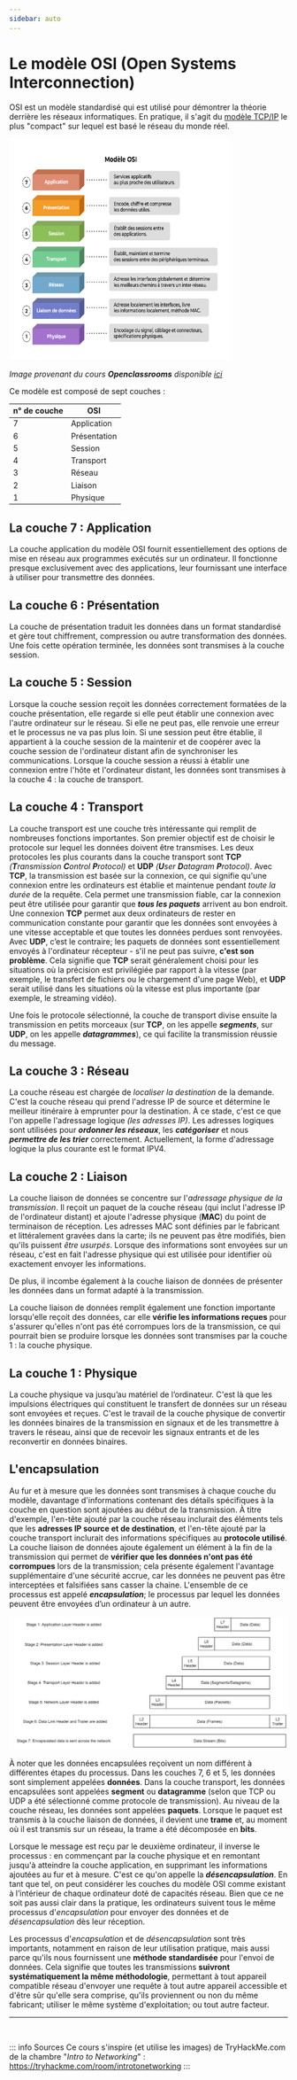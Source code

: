 ```yaml
---
sidebar: auto
---
```

# Le modèle OSI (Open Systems Interconnection)
<Badge type="tip" text="Rédigé le 24/03/2024" />

OSI est un modèle standardisé qui est utilisé pour démontrer la théorie derrière les réseaux informatiques. En pratique, il s'agit du [modèle TCP/IP](tcp) le plus "compact" sur lequel est basé le réseau du monde réel.

<img src="./img/osi.png" width="400" height="400">

*Image provenant du cours **Openclassrooms** disponible* *[ici](https://openclassrooms.com/fr/courses/6944606-concevez-votre-reseau-tcp-ip/7236472-prenez-du-recul-sur-votre-pratique-grace-au-modele-osi)*

Ce modèle est composé de sept couches :

|n° de couche|OSI|
|---|-|
|7|Application|
|6|Présentation|
|5|Session|
|4|Transport|
|3|Réseau|
|2|Liaison|
|1|Physique|

## La couche 7 : Application

La couche application du modèle OSI fournit essentiellement des options de mise en réseau aux programmes exécutés sur un ordinateur. Il fonctionne presque exclusivement avec des applications, leur fournissant une interface à utiliser pour transmettre des données.

## La couche 6 : Présentation

La couche de présentation traduit les données dans un format standardisé et gère tout chiffrement, compression ou autre transformation des données. Une fois cette opération terminée, les données sont transmises à la couche session.

## La couche 5 : Session

Lorsque la couche session reçoit les données correctement formatées de la couche présentation, elle regarde si elle peut établir une connexion avec l'autre ordinateur sur le réseau. Si elle ne peut pas, elle renvoie une erreur et le processus ne va pas plus loin. Si une session peut être établie, il appartient à la couche session de la maintenir et de coopérer avec la couche session de l'ordinateur distant afin de synchroniser les communications. Lorsque la couche session a réussi à établir une connexion entre l'hôte et l'ordinateur distant, les données sont transmises à la couche 4 : la couche de transport.

## La couche 4 : Transport

La couche transport est une couche très intéressante qui remplit de nombreuses fonctions importantes. Son premier objectif est de choisir le protocole sur lequel les données doivent être transmises. Les deux protocoles les plus courants dans la couche transport sont **TCP** *(**T**ransmission **C**ontrol **P**rotocol)* et **UDP** *(**U**ser **D**atagram **P**rotocol)*. Avec **TCP**, la transmission est basée sur la connexion, ce qui signifie qu'une connexion entre les ordinateurs est établie et maintenue pendant *toute la durée* de la requête. Cela permet une transmission fiable, car la connexion peut être utilisée pour garantir que ***tous les paquets***  arrivent au bon endroit. Une connexion **TCP** permet aux deux ordinateurs de rester en communication constante pour garantir que les données sont envoyées à une vitesse acceptable et que toutes les données perdues sont renvoyées. Avec **UDP**, c’est le contraire; les paquets de données sont essentiellement envoyés à l'ordinateur récepteur - s'il ne peut pas suivre, **c'est son problème**. Cela signifie que **TCP** serait généralement choisi pour les situations où la précision est privilégiée par rapport à la vitesse (par exemple, le transfert de fichiers ou le chargement d'une page Web), et **UDP** serait utilisé dans les situations où la vitesse est plus importante (par exemple, le streaming vidéo).

Une fois le protocole sélectionné, la couche de transport divise ensuite la transmission en petits morceaux (sur **TCP**, on les appelle ***segments***, sur **UDP**, on les appelle ***datagrammes***), ce qui facilite la transmission réussie du message. 

## La couche 3 : Réseau

La couche réseau est chargée de *localiser la destination* de la demande. C'est la couche réseau qui prend l'adresse IP de source et détermine le meilleur itinéraire à emprunter pour la destination. À ce stade, c'est ce que l'on appelle l'adressage logique *(les adresses IP)*. Les adresses logiques sont utilisées pour ***ordonner les réseaux***, les ***catégoriser*** et nous ***permettre de les trier*** correctement. Actuellement, la forme d'adressage logique la plus courante est le format IPV4.

## La couche 2 : Liaison

La couche liaison de données se concentre sur l'*adressage physique de la transmission*. Il reçoit un paquet de la couche réseau (qui inclut l'adresse IP de l'ordinateur distant) et ajoute l'adresse physique (**MAC**) du point de terminaison de réception. Les adresses MAC sont définies par le fabricant et littéralement gravées dans la carte; ils ne peuvent pas être modifiés, bien qu'ils  puissent *être usurpés*. Lorsque des informations sont envoyées sur un réseau, c'est en fait l'adresse physique qui est utilisée pour identifier où exactement envoyer les informations. 

De plus, il incombe également à la couche liaison de données de présenter les données dans un format adapté à la transmission.

La couche liaison de données remplit également une fonction importante lorsqu'elle reçoit des données, car elle **vérifie les informations reçues** pour s'assurer qu'elles n'ont pas été corrompues lors de la transmission, ce qui pourrait bien se produire lorsque les données sont transmises par la couche 1 : la couche physique.

## La couche 1 : Physique

La couche physique va jusqu’au matériel de l’ordinateur. C'est là que les impulsions électriques qui constituent le transfert de données sur un réseau sont envoyées et reçues. C'est le travail de la couche physique de convertir les données binaires de la transmission en signaux et de les transmettre à travers le réseau, ainsi que de recevoir les signaux entrants et de les reconvertir en données binaires.

## L'encapsulation

Au fur et à mesure que les données sont transmises à chaque couche du modèle, davantage d'informations contenant des détails spécifiques à la couche en question sont ajoutées au début de la transmission. À titre d'exemple, l'en-tête ajouté par la couche réseau inclurait des éléments tels que les **adresses IP source et de destination**, et l'en-tête ajouté par la couche transport inclurait des informations spécifiques au **protocole utilisé**. La couche liaison de données ajoute également un élément à la fin de la transmission qui permet de **vérifier que les données n'ont pas été corrompues** lors de la transmission; cela présente également l'avantage supplémentaire d'une sécurité accrue, car les données ne peuvent pas être interceptées et falsifiées sans casser la chaine. L'ensemble de ce processus est appelé ***encapsulation***; le processus par lequel les données peuvent être envoyées d’un ordinateur à un autre.

![Schéma encapsulation](./img/encap.jpeg)

À noter que les données encapsulées reçoivent un nom différent à différentes étapes du processus. Dans les couches 7, 6 et 5, les données sont simplement appelées **données**. Dans la couche transport, les données encapsulées sont appelées **segment** ou **datagramme** (selon que TCP ou UDP a été sélectionné comme protocole de transmission). Au niveau de la couche réseau, les données sont appelées **paquets**. Lorsque le paquet est transmis à la couche liaison de données, il devient une **trame** et, au moment où il est transmis sur un réseau, la trame a été décomposée en **bits**.

Lorsque le message est reçu par le deuxième ordinateur, il inverse le processus : en commençant par la couche physique et en remontant jusqu'à atteindre la couche application, en supprimant les informations ajoutées au fur et à mesure. C'est ce qu'on appelle la ***désencapsulation***. En tant que tel, on peut considérer les couches du modèle OSI comme existant à l’intérieur de chaque ordinateur doté de capacités réseau. Bien que ce ne soit pas aussi clair dans la pratique, les ordinateurs suivent tous le même processus d'*encapsulation* pour envoyer des données et de *désencapsulation* dès leur réception.

Les processus d'*encapsulation* et de *désencapsulation* sont très importants, notamment en raison de leur utilisation pratique, mais aussi parce qu'ils nous fournissent une **méthode standardisée** pour l'envoi de données. Cela signifie que toutes les transmissions **suivront systématiquement la même méthodologie**, permettant à tout appareil compatible réseau d'envoyer une requête à tout autre appareil accessible et d'être sûr qu'elle sera comprise, qu'ils proviennent ou non du même fabricant; utiliser le même système d'exploitation; ou tout autre facteur.

<hr>
<br>

::: info Sources
Ce cours s'inspire (et utilise les images) de TryHackMe.com de la chambre "*Intro to Networking*" :
https://tryhackme.com/room/introtonetworking
:::
